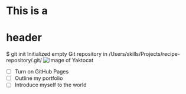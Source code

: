 # This is a<h1>header
$ git init
Initialized empty Git repository in /Users/skills/Projects/recipe-repository/.git/
![Image of Yaktocat](https://octodex.github.com/images/yaktocat.png)
- [ ] Turn on GitHub Pages
- [ ] Outline my portfolio
- [ ] Introduce myself to the world
